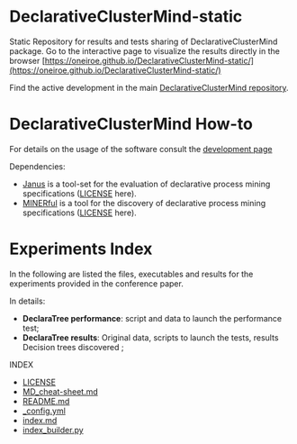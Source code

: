 # DeclarativeClusterMind-static
Static Repository for results and tests sharing of DeclarativeClusterMind package.
Go to the interactive page to visualize the results directly in the browser [https://oneiroe.github.io/DeclarativeClusterMind-static/](https://oneiroe.github.io/DeclarativeClusterMind-static/)

Find the active development in the main [DeclarativeClusterMind repository](https://github.com/Oneiroe/DeclarativeClusterMind).

DeclarativeClusterMind How-to
=========================
For details on the usage of the software consult the [development page](https://github.com/Oneiroe/DeclarativeClusterMind)

Dependencies:
- [Janus](https://github.com/Oneiroe/Janus) is a tool-set for the evaluation of declarative process mining specifications ([LICENSE](https://github.com/Oneiroe/Janus/blob/master/LICENSE) here).
- [MINERful](https://github.com/Oneiroe/MINERful) is a tool for the discovery of declarative process mining specifications ([LICENSE](https://github.com/Oneiroe/MINERful/blob/master/LICENSE) here).


Experiments Index
=========================
In the following are listed the files, executables and results for the experiments provided in the conference paper.

In details:
* **DeclaraTree performance**: script and data to launch the performance test;
* **DeclaraTree results**: Original data, scripts to launch the tests, results Decision trees discovered ;

INDEX
<!-- filetree -->

 - [LICENSE](./LICENSE)
 - [MD_cheat-sheet.md](./MD_cheat-sheet.md)
 - [README.md](./README.md)
 - [_config.yml](./_config.yml)
 - [index.md](./index.md)
 - [index_builder.py](./index_builder.py)

<!-- filetreestop -->
